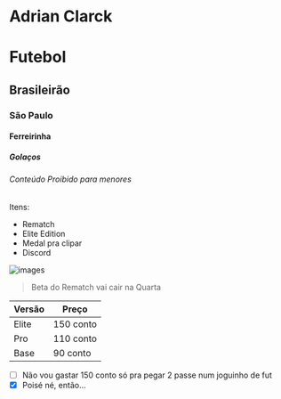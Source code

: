 # Adrian Clarck

# Futebol
## Brasileirão
### São Paulo
#### Ferreirinha
##### Golaços
###### Conteúdo Proibido para menores 

Itens:
- Rematch
- Elite Edition
- Medal pra clipar
- Discord



![images](https://github.com/user-attachments/assets/0e5edb4d-5b84-4900-bdb8-3a4bae68f487)
> Beta do Rematch vai cair na Quarta

Versão | Preço
------ | ------
Elite  | 150 conto
Pro    | 110 conto
Base   | 90 conto

- [ ] Não vou gastar 150 conto só pra pegar 2 passe num joguinho de fut
- [x] Poisé né, então...
